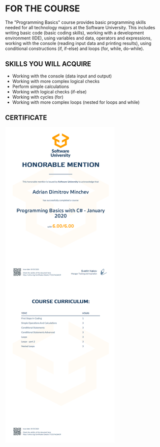 FOR THE COURSE
=

The "Programming Basics" course provides basic programming skills needed for all technology majors at the Software University. 
This includes writing basic code (basic coding skills), working with a development environment (IDE), using variables and data, operators and expressions, 
working with the console (reading input data and printing results), using conditional constructions (if, if-else) and loops (for, while, do-while).


SKILLS YOU WILL ACQUIRE
-

- Working with the console (data input and output)
- Working with more complex logical checks
- Perform simple calculations
- Working with logical checks (if-else)
- Working with cycles (for)
- Working with more complex loops (nested for loops and while)


CERTIFICATE
-
![Programming Basics with CSharp - January 2020](https://github.com/Exodio/Software-University-SoftUni/blob/master/Certifications/Programming%20Basics%20with%20CSharp%20-%20January%202020.jpeg)
